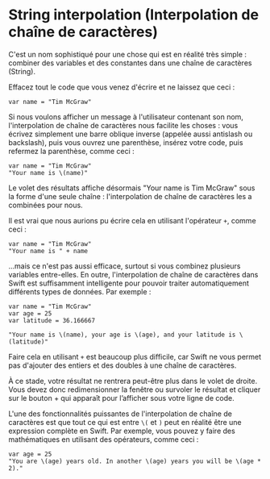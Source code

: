 # String interpolation (Interpolation de chaîne de caractères)

<!-- YOUTUBE: 3-I43GvrzsA -->

C'est un nom sophistiqué pour une chose qui est en réalité très simple : combiner des variables et des constantes dans une chaîne de caractères (String).

Effacez tout le code que vous venez d'écrire et ne laissez que ceci :

    var name = "Tim McGraw"

Si nous voulons afficher un message à l'utilisateur contenant son nom, l'interpolation de chaîne de caractères nous facilite les choses : vous écrivez simplement une barre oblique inverse (appelée aussi antislash ou backslash), puis vous ouvrez une parenthèse, insérez votre code, puis refermez la parenthèse, comme ceci :

    var name = "Tim McGraw"
    "Your name is \(name)"

Le volet des résultats affiche désormais "Your name is Tim McGraw" sous la forme d'une seule chaîne : l'interpolation de chaîne de caractères les a combinées pour nous.

Il est vrai que nous aurions pu écrire cela en utilisant l'opérateur `+`, comme ceci :

    var name = "Tim McGraw"
    "Your name is " + name

  …mais ce n'est pas aussi efficace, surtout si vous combinez plusieurs variables entre-elles. En outre, l'interpolation de chaîne de caractères dans Swift est suffisamment intelligente pour pouvoir traiter automatiquement différents types de données. Par exemple :

    var name = "Tim McGraw"
    var age = 25
    var latitude = 36.166667

    "Your name is \(name), your age is \(age), and your latitude is \(latitude)"

Faire cela en utilisant `+` est beaucoup plus difficile, car Swift ne vous permet pas d'ajouter des entiers et des doubles à une chaîne de caractères.

À ce stade, votre résultat ne rentrera peut-être plus dans le volet de droite. Vous devez donc redimensionner la fenêtre ou survoler le résultat et cliquer sur le bouton + qui apparaît pour l’afficher sous votre ligne de code.

L'une des fonctionnalités puissantes de l'interpolation de chaîne de caractères est que tout ce qui est entre `\(` et `)` peut en réalité être une expression complète en Swift. Par exemple, vous pouvez y faire des mathématiques en utilisant des opérateurs, comme ceci :

    var age = 25
    "You are \(age) years old. In another \(age) years you will be \(age * 2)."

